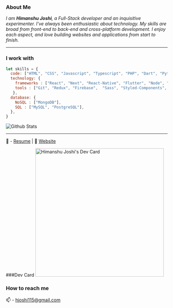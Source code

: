 


<!-- <img margin="auto" src="https://i.ibb.co/h29DXtb/w.png"/> -->

### About Me


<p>
  <em>
    I am  <b>Himanshu Joshi</b>, a Full-Stack developer and an inquisitive experimenter. I've always been enthusiastic about technology. My skills are broad from front-end to back-end and cross-platform development.
I enjoy each aspect, and love building websites and applications from start to finish. <br>
  </em>  
</p>
<hr>

### I work with 

```javascript
let skills = {
  code: ["HTML", "CSS", "Javascript", "Typescript", "PHP", "Dart", "Python"],
  technology: {
    frameworks : ["React", "Next", "React-Native", "Flutter", "Node", "Express", "EJS", "Angular","Vue JS","GraphQL"],
    tools : ["Git", "Redux", "Firebase",  "Sass", "Styled-Components", "Jest", "Puppeteer"]
   },
  database: {
    NoSQL : ["MongoDB"],
    SQL : ["MySQL", "PostgreSQL"],
  },
}
```


![Github Stats](https://github-readme-stats.vercel.app/api?username=Himanshu72&&show_icons=true&title_color=ffffff&icon_color=bb2acf&text_color=daf7dc&bg_color=151515)
<hr>



📝 - [Resume](https://docs.google.com/document/d/1ifHlFsvcA7aS64ghvUdaZuPtgdEd044uMnBfgO2_snE/edit?usp=sharing) | 📝 [Website](http://himanshujoshi.engineer/)

###Dev Card
<a href="https://app.daily.dev/Himanshu72"><img src="https://api.daily.dev/devcards/790424e957b34993809e996d511ecf10.png?r=7m6" width="400" alt="Himanshu Joshi's Dev Card"/></a>

### How to reach me

📫 - hjoshi115@gmail.com 


